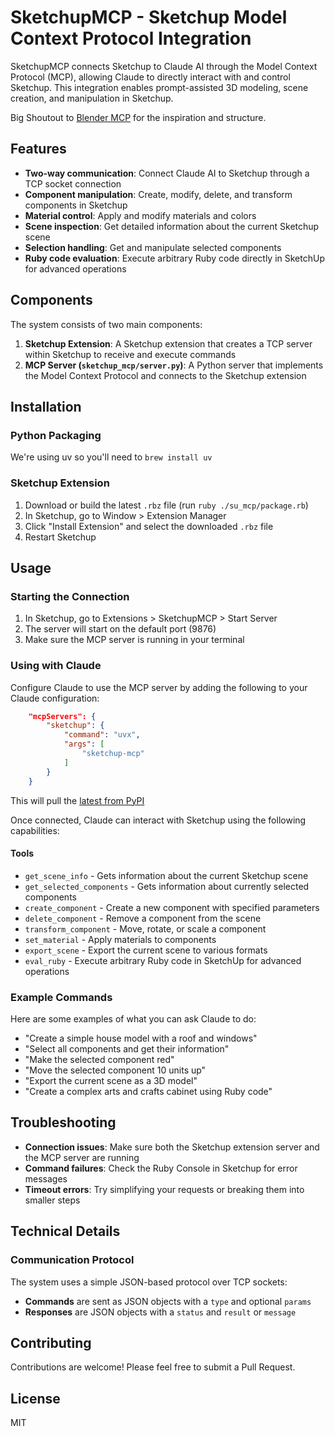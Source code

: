 # SketchupMCP - Sketchup Model Context Protocol Integration

SketchupMCP connects Sketchup to Claude AI through the Model Context Protocol (MCP), allowing Claude to directly interact with and control Sketchup. This integration enables prompt-assisted 3D modeling, scene creation, and manipulation in Sketchup.

Big Shoutout to [Blender MCP](https://github.com/ahujasid/blender-mcp) for the inspiration and structure.

## Features

* **Two-way communication**: Connect Claude AI to Sketchup through a TCP socket connection
* **Component manipulation**: Create, modify, delete, and transform components in Sketchup
* **Material control**: Apply and modify materials and colors
* **Scene inspection**: Get detailed information about the current Sketchup scene
* **Selection handling**: Get and manipulate selected components
* **Ruby code evaluation**: Execute arbitrary Ruby code directly in SketchUp for advanced operations

## Components

The system consists of two main components:

1. **Sketchup Extension**: A Sketchup extension that creates a TCP server within Sketchup to receive and execute commands
2. **MCP Server (`sketchup_mcp/server.py`)**: A Python server that implements the Model Context Protocol and connects to the Sketchup extension

## Installation

### Python Packaging

We're using uv so you'll need to ```brew install uv```

### Sketchup Extension

1. Download or build the latest `.rbz` file (run `ruby ./su_mcp/package.rb`)
2. In Sketchup, go to Window > Extension Manager
3. Click "Install Extension" and select the downloaded `.rbz` file
4. Restart Sketchup

## Usage

### Starting the Connection

1. In Sketchup, go to Extensions > SketchupMCP > Start Server
2. The server will start on the default port (9876)
3. Make sure the MCP server is running in your terminal

### Using with Claude

Configure Claude to use the MCP server by adding the following to your Claude configuration:

```json
    "mcpServers": {
        "sketchup": {
            "command": "uvx",
            "args": [
                "sketchup-mcp"
            ]
        }
    }
```

This will pull the [latest from PyPI](https://pypi.org/project/sketchup-mcp/)

Once connected, Claude can interact with Sketchup using the following capabilities:

#### Tools

* `get_scene_info` - Gets information about the current Sketchup scene
* `get_selected_components` - Gets information about currently selected components
* `create_component` - Create a new component with specified parameters
* `delete_component` - Remove a component from the scene
* `transform_component` - Move, rotate, or scale a component
* `set_material` - Apply materials to components
* `export_scene` - Export the current scene to various formats
* `eval_ruby` - Execute arbitrary Ruby code in SketchUp for advanced operations

### Example Commands

Here are some examples of what you can ask Claude to do:

* "Create a simple house model with a roof and windows"
* "Select all components and get their information"
* "Make the selected component red"
* "Move the selected component 10 units up"
* "Export the current scene as a 3D model"
* "Create a complex arts and crafts cabinet using Ruby code"

## Troubleshooting

* **Connection issues**: Make sure both the Sketchup extension server and the MCP server are running
* **Command failures**: Check the Ruby Console in Sketchup for error messages
* **Timeout errors**: Try simplifying your requests or breaking them into smaller steps

## Technical Details

### Communication Protocol

The system uses a simple JSON-based protocol over TCP sockets:

* **Commands** are sent as JSON objects with a `type` and optional `params`
* **Responses** are JSON objects with a `status` and `result` or `message`

## Contributing

Contributions are welcome! Please feel free to submit a Pull Request.

## License

MIT 